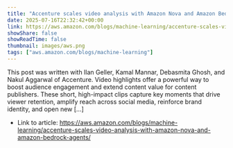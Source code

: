```yaml
---
title: "Accenture scales video analysis with Amazon Nova and Amazon Bedrock Agents"
date: 2025-07-16T22:32:42+00:00
link: https://aws.amazon.com/blogs/machine-learning/accenture-scales-video-analysis-with-amazon-nova-and-amazon-bedrock-agents/
showShare: false
showReadTime: false
thumbnail: images/aws.png
tags: ["aws.amazon.com/blogs/machine-learning"]
---
```

This post was written with Ilan Geller, Kamal Mannar, Debasmita Ghosh, and Nakul Aggarwal of Accenture. Video highlights offer a powerful way to boost audience engagement and extend content value for content publishers. These short, high-impact clips capture key moments that drive viewer retention, amplify reach across social media, reinforce brand identity, and open new […]

- Link to article: https://aws.amazon.com/blogs/machine-learning/accenture-scales-video-analysis-with-amazon-nova-and-amazon-bedrock-agents/